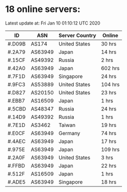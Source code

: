 # 18 online servers:

Latest update at: Fri Jan 10 01:10:12 UTC 2020

| ID | ASN | Server Country | Online |
| -- | --- | -------------- | ------ |
| #.D09B | AS174 | United States | 30 hrs |
| #.2A79 | AS63949 | Japan | 14 hrs |
| #.15CF | AS49392 | Russia | 2 hrs |
| #.42A0 | AS63949 | Japan | 602 hrs |
| #.7F1D | AS63949 | Singapore | 24 hrs |
| #.9FC3 | AS53889 | United States | 104 hrs |
| #.D827 | AS20150 | United States | 23 hrs |
| #.EBB7 | AS16509 | Japan | 1 hrs |
| #.5CBD | AS48347 | Russia | 24 hrs |
| #.14D9 | AS49392 | Russia | 1 hrs |
| #.7E1D | AS3462 | Taiwan | 19 hrs |
| #.E0CF | AS63949 | Germany | 74 hrs |
| #.4AEC | AS63949 | Japan | 17 hrs |
| #.975E | AS63949 | Japan | 109 hrs |
| #.2A0F | AS63949 | United States | 3 hrs |
| #.FFBD | AS63949 | Japan | 22 hrs |
| #.512F | AS16509 | Japan | 1 hrs |
| #.ADE5 | AS63949 | Singapore | 18 hrs |

